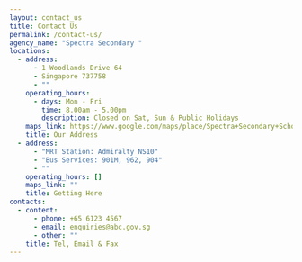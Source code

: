 ```yaml
---
layout: contact_us
title: Contact Us
permalink: /contact-us/
agency_name: "Spectra Secondary "
locations:
  - address:
      - 1 Woodlands Drive 64
      - Singapore 737758
      - ""
    operating_hours:
      - days: Mon - Fri
        time: 8.00am - 5.00pm
        description: Closed on Sat, Sun & Public Holidays
    maps_link: https://www.google.com/maps/place/Spectra+Secondary+School/@1.436456,103.804379,17z/data=!4m6!3m5!1s0x31da11bc5df9744d:0x85271c660c80496e!8m2!3d1.4364557!4d103.8043789!16s%2Fg%2F11b6gspqnw?hl=en-US
    title: Our Address
  - address:
      - "MRT Station: Admiralty NS10"
      - "Bus Services: 901M, 962, 904"
      - ""
    operating_hours: []
    maps_link: ""
    title: Getting Here
contacts:
  - content:
      - phone: +65 6123 4567
      - email: enquiries@abc.gov.sg
      - other: ""
    title: Tel, Email & Fax
---
```

